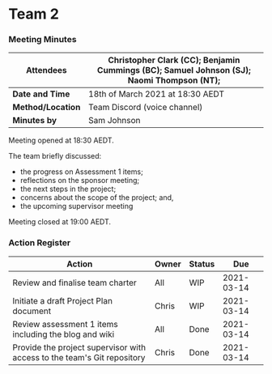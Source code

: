 # Team 2 

### Meeting Minutes

| **Attendees**       | Christopher Clark (CC); Benjamin Cummings (BC); Samuel Johnson (SJ); Naomi Thompson (NT); |
| ------------------- | ------------------------------------------------------------ |
| **Date and Time**   | 18th of March 2021 at 18:30 AEDT                             |
| **Method/Location** | Team Discord (voice channel)                                 |
| **Minutes by**      | Sam Johnson                                                  |

Meeting opened at 18:30 AEDT.



The team briefly discussed:

- the progress on Assessment 1 items;
- reflections on the sponsor meeting;
- the next steps in the project;
- concerns about the scope of the project; and,
- the upcoming supervisor meeting



Meeting closed at 19:00 AEDT.



### Action Register

| Action                                                       | Owner | Status | Due        |
| ------------------------------------------------------------ | ----- | ------ | ---------- |
| Review and finalise team charter                             | All   | WIP    | 2021-03-14 |
| Initiate a draft Project Plan document                       | Chris | WIP    | 2021-03-14 |
| Review assessment 1 items including the blog and wiki        | All   | Done   | 2021-03-14 |
| Provide the project supervisor with access to the team's Git repository | Chris | Done   | 2021-03-14 |

